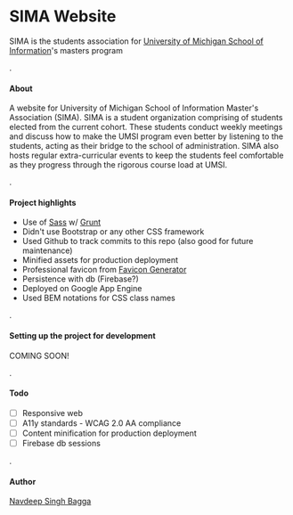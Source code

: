 # SIMA Website

SIMA is the students association for [University of Michigan School of Information](https://www.si.umich.edu "University of Michigan School of Information")'s masters program

.

#### About
A website for University of Michigan School of Information Master's Association (SIMA). SIMA is a student organization comprising of students elected from the current cohort. These students conduct weekly meetings and discuss how to make the UMSI program even better by listening to the students, acting as their bridge to the school of administration. SIMA also hosts regular extra-curricular events to keep the students feel comfortable as they progress through the rigorous course load at UMSI.

.


#### Project highlights

- Use of [Sass](http://sass-lang.com/ "Sass - CSS with superpowers") w/ [Grunt](https://gruntjs.com/ "Grunt - The JavaScript Task Runner")
- Didn't use Bootstrap or any other CSS framework
- Used Github to track commits to this repo (also good for future maintenance)
- Minified assets for production deployment
- Professional favicon from [Favicon Generator](https://realfavicongenerator.net/ "Favicon Generator")
- Persistence with db (Firebase?)
- Deployed on Google App Engine
- Used BEM notations for CSS class names

.


#### Setting up the project for development

COMING SOON!

.


#### Todo

- [ ] Responsive web
- [ ] A11y standards - WCAG 2.0 AA compliance
- [ ] Content minification for production deployment
- [ ] Firebase db sessions

.


#### Author
[Navdeep Singh Bagga](http://www.navdeepsb.com "Navdeep's online portfolio")